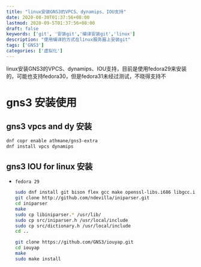 ```yaml
---
title: "linux安装GNS3的VPCS、dynamips、IOU支持"
date: 2020-08-30T01:37:56+08:00
lastmod: 2020-09-5T01:37:56+08:00
draft: false
keywords: ['git', '安装git','编译安装git','linux']
description: "使用编译的方式在linux服务器上安装git"
tags: ['GNS3']
categories: ['虚拟化']
---
```


linux安装GNS3的VPCS、dynamips、IOU支持，目前是使用fedora29来安装的，可能也支持fedora30，但是fedora31未经过测试，不晓得支持不
<!--more-->

# gns3 安装使用

## gns3 vpcs and dy 安装

```sh
dnf copr enable athmane/gns3-extra
dnf install vpcs dynamips
```

## gns3 IOU for linux 安装

* `fedora 29`

    ```sh
    sudo dnf install git bison flex gcc make openssl-libs.i686 libgcc.i686
    git clone http://github.com/ndevilla/iniparser.git
    cd iniparser
    make
    sudo cp libiniparser.* /usr/lib/
    sudo cp src/iniparser.h /usr/local/include
    sudo cp src/dictionary.h /usr/local/include
    cd ..

    git clone https://github.com/GNS3/iouyap.git
    cd iouyap
    make
    sudo make install
    ```
